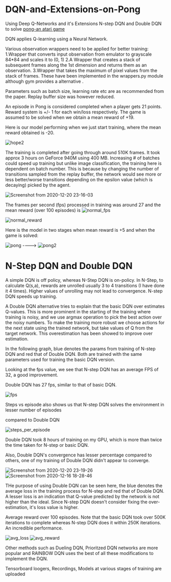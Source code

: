 # DQN-and-Extensions-on-Pong

Using Deep Q-Networks and it's Extensions N-step DQN and Double DQN to solve [pong-an atari game](https://gym.openai.com/envs/Pong-v0/)

DQN applies Q-learning using a Neural Network. 

Various observation wrappers need to be applied for better training:
1.Wrapper that converts input observation from emulator to grayscale 84*84 and scales it to (0, 1)
2.A Wrapper that creates a stack of subsequent frames along the 1st dimension and returns them as an observation. 
3.Wrapper that takes the maximum of pixel values from the stack of frames.
These have been implemented in the wrappers.py module although gym provides a alternative .

Parameters such as batch size, learning rate etc are as recommended from the paper. Replay buffer size was however reduced.

An episode in Pong is considered completed when a player gets 21 points. Reward system is +/- 1 for each win/loss respectively. The game is assumed to be solved when we obtain a mean reward of +19.

Here is our model performing when we just start training, where the mean reward obtained is -20. 


![hope2](https://user-images.githubusercontent.com/56476887/102717165-91ce1900-4306-11eb-87cb-3461df5f1eec.gif)


The training is completed after going through around 510K frames. It took approx 3 hours on GeForce 940M using 400 MB. Increasing # of batches could speed up training but unlike image classification, the training here is dependent on batch number. This is because by changing the number of transitions sampled from the replay buffer, the network would see more or less better/worse transitions depending on the epsilon value (which is decaying) picked by the agent. 


![Screenshot from 2020-12-20 23-16-03](https://user-images.githubusercontent.com/56476887/102720374-eaf37800-4319-11eb-9b3e-ae2408f33998.png)


The frames per second (fps) processed in training was around 27 and the mean reward (over 100 episodes) is
![normal_fps](https://user-images.githubusercontent.com/56476887/102718670-5552eb00-430f-11eb-8e08-d872bee46299.png)


![normal_reward](https://user-images.githubusercontent.com/56476887/102718675-57b54500-430f-11eb-94f9-08905a1be623.png)

Here is the model in two stages when mean reward is +5 and when the game is solved:

![pong](https://user-images.githubusercontent.com/56476887/102718563-db226680-430e-11eb-8b7e-b3206806978c.gif) ---->
![pong2](https://user-images.githubusercontent.com/56476887/102718576-effefa00-430e-11eb-8415-128441967b77.gif)


# N-Step DQN and Double DQN 

A simple DQN is off policy, whereas N-Step DQN is on-policy. In N-Step, to calculate Q(s,a), rewards are unrolled usually 3 to 4 transitions (I have done it 4 times). Higher values of unrolling may not lead to convergence. N-step DQN speeds up training.  

A Double DQN alternative tries to explain that the basic DQN over estimates Q-values. This is more prominent in the starting of the training where training is noisy, and we use argmax operation to pick the best action over the noisy numbers. To make the training more robust we choose actions for the next state using the trained network, but take values of Q from the target network. This overestimation has been showed to improve over estimation.

In the following graph, blue denotes the params from training of N-step DQN and red that of Double DQN. Both are trained with the same parameters used for training the basic DQN version.

Looking at the fps value, we see that N-step DQN has an average FPS of 32, a good improvement. 

Double DQN has 27 fps, similar to that of basic DQN.


![fps](https://user-images.githubusercontent.com/56476887/102718606-0a38d800-430f-11eb-8dc6-11e33fb0090d.png)



Steps vs episode also shows us that N-step DQN solves the environment in lesser number of episodes 

compared to Double DQN


![steps_per_episode](https://user-images.githubusercontent.com/56476887/102718625-1f156b80-430f-11eb-94da-68d8582ecc86.png)


Double DQN took 8 hours of training on my GPU, which is more than twice the time taken for N-step or basic DQN. 

Also, Double DQN's convergence has lesser percentage compared to others, one of my training of Double DQN didn't appear to converge. 


![Screenshot from 2020-12-20 23-19-26](https://user-images.githubusercontent.com/56476887/102720377-ee86ff00-4319-11eb-8b18-9f040857e09e.png)
![Screenshot from 2020-12-16 18-28-46](https://user-images.githubusercontent.com/56476887/102718620-191f8a80-430f-11eb-886f-c39d266f6b35.png)


THe purpose of using Double DQN can be seen here, the blue denotes the average loss in the training process for N-step and red that of Double DQN. A lesser loss is an indication that Q-value predicted by the network is not higher than the ideal. Since N-step DQN doesn't consider fixing the over-estimation, it's loss value is higher. 


Average reward over 100 episodes. Note that the basic DQN took over 500K iterations to complete whereas N-step DQN does it within 250K iterations. An incredible performance.

![avg_loss](https://user-images.githubusercontent.com/56476887/102718595-ff7e4300-430e-11eb-88e5-b63f51e0c6e2.png)
![avg_reward](https://user-images.githubusercontent.com/56476887/102718603-060cba80-430f-11eb-9e8e-a7c699e27ee0.png)



Other methods such as Dueling DQN, Prioritzed DQN networks are more popular and RAINBOW DQN uses the best of all these modifications to implement the DQN.


Tensorboard loogers, Recordings, Models at various stages of training are uploaded
